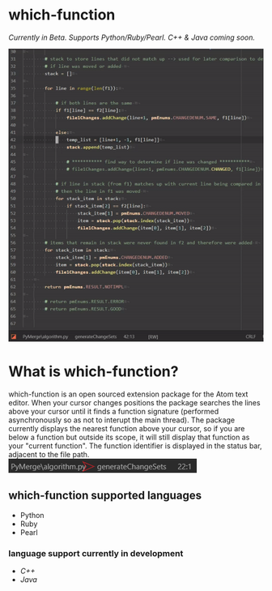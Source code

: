 # which-function

*Currently in Beta. Supports Python/Ruby/Pearl. C++ & Java coming soon.*

![which-function demo](https://raw.githubusercontent.com/jmtoniolo/which-function/master/img/demo.gif)

# What is which-function?
which-function is an open sourced extension package for the Atom text editor. When your cursor changes positions the package searches the lines above your cursor until it finds a function signature (performed asynchronously so as not to interupt the main thread). The package currently displays the nearest function above your cursor, so if you are below a function but outside its scope, it will still display that function as your "current function". The function identifier is displayed in the status bar, adjacent to the file path.
![status bar image](https://raw.githubusercontent.com/jmtoniolo/which-function/master/img/statusBar.gif)

## which-function supported languages
- Python
- Ruby
- Pearl

### language support currently in development
- *C++*
- *Java*

